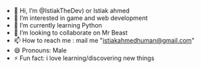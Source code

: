 - 👋 Hi, I’m @IstiakTheDev) or Istiak ahmed
- 👀 I’m interested in game and web development
- 🌱 I’m currently learning Python
- 💞️ I’m looking to collaborate on Mr Beast
- 📫 How to reach me : mail me "istiakahmedhuman@gmail.com"
- 😄 Pronouns: Male
- ⚡ Fun fact: i love learning/discovering new things

